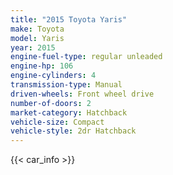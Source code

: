 ```yaml
---
title: "2015 Toyota Yaris"
make: Toyota
model: Yaris
year: 2015
engine-fuel-type: regular unleaded
engine-hp: 106
engine-cylinders: 4
transmission-type: Manual
driven-wheels: Front wheel drive
number-of-doors: 2
market-category: Hatchback
vehicle-size: Compact
vehicle-style: 2dr Hatchback
---
```


{{< car_info >}}
